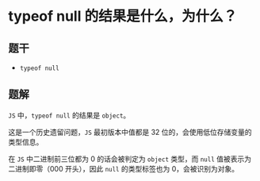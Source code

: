 # typeof null 的结果是什么，为什么？

## 题干

- `typeof null` 

## 题解

`JS` 中，`typeof null` 的结果是 `object`。

这是一个历史遗留问题，`JS` 最初版本中值都是 32 位的，会使用低位存储变量的类型信息。

在 `JS` 中二进制前三位都为 0 的话会被判定为 `object` 类型，而 `null` 值被表示为二进制即零（000 开头），因此 `null` 的类型标签也为 0，会被识别为对象。